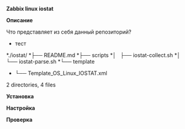 **Zabbix linux iostat** 


**Описание**


Что представляет из себя данный репозиторий?

* тест

*./iostat/
*├── README.md
*├── scripts
*│   ├── iostat-collect.sh
*│   └── iostat-parse.sh
*└── template
*    └── Template_OS_Linux_IOSTAT.xml

2 directories, 4 files



**Установка**


**Настройка**


**Проверка**
